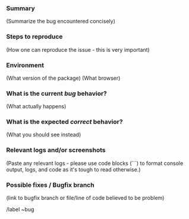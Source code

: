 <!---
Please read this!

Before opening a new issue, make sure to search for keywords in the issues
filtered by the "bug" label:

- https://github.com/GovAlta/ui-components/issues

and verify the issue you're about to submit isn't a duplicate.
--->

### Summary

(Summarize the bug encountered concisely)

### Steps to reproduce

(How one can reproduce the issue - this is very important)

### Environment

(What version of the package)
(What browser)

### What is the current _bug_ behavior?

(What actually happens)

### What is the expected _correct_ behavior?

(What you should see instead)

### Relevant logs and/or screenshots

(Paste any relevant logs - please use code blocks (```) to format console output,
logs, and code as it's tough to read otherwise.)

### Possible fixes / Bugfix branch

<!---
If at all possible [contribute yourself](../../contributing.md)!
-->

(link to bugfix branch or file/line of code believed to be problem)

/label ~bug
